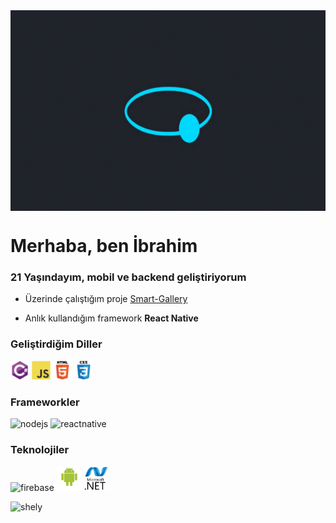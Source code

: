 <img align="center" src="https://github.com/ibrhmusta/ibrhmusta/blob/main/react-native.gif" alt = "hi" width="700px" height="321px">
<h1 align="left">Merhaba, ben İbrahim</h1>
<h3 align="left">21 Yaşındayım, mobil ve backend geliştiriyorum</h3>

- Üzerinde çalıştığım proje [Smart-Gallery](https://github.com/ibrhmusta/myGallery1)

- Anlık kullandığım framework **React Native**

<h3>Geliştirdiğim Diller</h3>
<p align="left">
<img src="https://raw.githubusercontent.com/devicons/devicon/master/icons/csharp/csharp-original.svg" alt="c#" width="30" height="30"/> 
<img src="https://raw.githubusercontent.com/devicons/devicon/master/icons/javascript/javascript-original.svg" alt="javascript" width="30" height="30"/>
<img src="https://raw.githubusercontent.com/devicons/devicon/master/icons/html5/html5-original-wordmark.svg" alt="html5" width="30" height="30"/> 
<img src="https://raw.githubusercontent.com/devicons/devicon/master/icons/css3/css3-original-wordmark.svg" alt="css3" width="30" height="30"/> 
</p>

<h3>Frameworkler</h3>
<p align="left">
<img src="https://upload.wikimedia.org/wikipedia/commons/d/d9/Node.js_logo.svg" alt="nodejs" width="30" height="30"/>  
<img src="https://reactnative.dev/img/header_logo.svg" alt="reactnative" alt="reactnative" width="30" height="30"/> 
</p>

<h3>Teknolojiler</h3>
<p align="left">
<img src="https://www.vectorlogo.zone/logos/firebase/firebase-icon.svg" alt="firebase" width="30" height="30"/>
<img src="https://raw.githubusercontent.com/devicons/devicon/master/icons/android/android-original-wordmark.svg" alt="android" width="40" height="40"/>
<img src="https://raw.githubusercontent.com/devicons/devicon/master/icons/dot-net/dot-net-original-wordmark.svg" alt="dotnet" width="40" height="40"/>
</p>

<p align="left"><img align="left" src="https://github-readme-stats.vercel.app/api/top-langs/?username=ibrhmusta&layout=compact" alt="shely"/></p>

